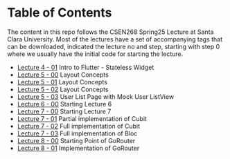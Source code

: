 # Table of Contents
The content in this repo follows the CSEN268 Spring25 Lecture at Santa Clara University. Most of the lectures have a set of accompanying tags that can be downloaded, indicated the lecture no and step, starting with step 0 where we usually have the initial code for starting the lecture.

- [Lecture 4 - 01](https://github.com/mehmetartun/CSEN268-S25/tree/L04.01) Intro to Flutter - Stateless Widget
- [Lecture 5 - 00](https://github.com/mehmetartun/CSEN268-S25/tree/L05.00) Layout Concepts
- [Lecture 5 - 01](https://github.com/mehmetartun/CSEN268-S25/tree/L05.01) Layout Concepts
- [Lecture 5 - 02](https://github.com/mehmetartun/CSEN268-S25/tree/L05.02) Layout Concepts
- [Lecture 5 - 03](https://github.com/mehmetartun/CSEN268-S25/tree/L05.03) User List Page with Mock User ListView
- [Lecture 6 - 00](https://github.com/mehmetartun/CSEN268-S25/tree/L06.00) Starting Lecture 6
- [Lecture 7 - 00](https://github.com/mehmetartun/CSEN268-S25/tree/L07.00) Starting Lecture 7
- [Lecture 7 - 01](https://github.com/mehmetartun/CSEN268-S25/tree/L07.01) Partial implementation of Cubit
- [Lecture 7 - 02](https://github.com/mehmetartun/CSEN268-S25/tree/L07.02) Full implementation of Cubit
- [Lecture 7 - 03](https://github.com/mehmetartun/CSEN268-S25/tree/L07.03) Full implementation of Bloc
- [Lecture 8 - 00](https://github.com/mehmetartun/CSEN268-S25/tree/L08.00) Starting Point of GoRouter
- [Lecture 8 - 01](https://github.com/mehmetartun/CSEN268-S25/tree/L08.01) Implementation of GoRouter